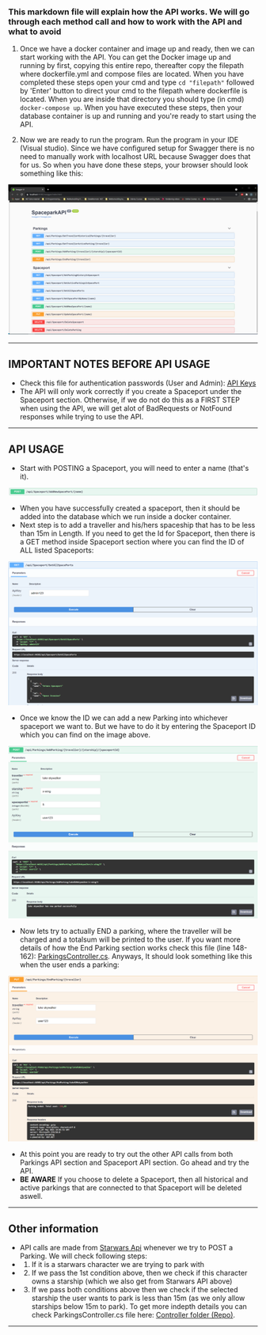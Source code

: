### This markdown file will explain how the API works. We will go through each method call and how to work with the API and what to avoid

1. Once we have a docker container and image up and ready, then we can start working with the API. You can get the Docker image up and running by first, copying this entire repo, thereafter copy the filepath where dockerfile.yml and compose files are located. When you have completed these steps open your cmd and type `cd "filepath"` followed by 'Enter' button to direct your cmd to the filepath where dockerfile is located. When you are inside that directory you should type (in cmd) `docker-compose up`. When you have executed these steps, then your database container is up and running and you're ready to start using the API.

2. Now we are ready to run the program. Run the program in your IDE (Visual studio). Since we have configured setup for Swagger there is no need to manually work with localhost URL because Swagger does that for us. So when you have done these steps, your browser should look something like this:

![image](https://github.com/PGBSNH20/spaceparkv2-mazdak-orhan/blob/Dev/Documentation/Swagger.png)

---

## IMPORTANT NOTES BEFORE API USAGE

- Check this file for authentication passwords (User and Admin): [API Keys](https://github.com/PGBSNH20/spaceparkv2-mazdak-orhan/blob/Dev/Source/SpaceparkAPI/appsettings.json)
- The API will only work correctly if you create a Spaceport under the Spaceport section. Otherwise, if we do not do this as a FIRST STEP when using the API, we will get alot of BadRequests or NotFound responses while trying to use the API.

---

## API USAGE

- Start with POSTING a Spaceport, you will need to enter a name (that's it).

![image](https://github.com/PGBSNH20/spaceparkv2-mazdak-orhan/blob/Dev/Documentation/CreateSpaceport.png)

- When you have successfully created a spaceport, then it should be added into the database which we run inside a docker container.
- Next step is to add a traveller and his/hers spaceship that has to be less than 15m in Length. If you need to get the Id for Spaceport, then there is a GET method inside Spaceport section where you can find the ID of ALL listed Spaceports:

![image](https://github.com/PGBSNH20/spaceparkv2-mazdak-orhan/blob/Dev/Documentation/GetAllSpaceports.png)

- Once we know the ID we can add a new Parking into whichever spaceport we want to. But we have to do it by entering the Spaceport ID which you can find on the image above.

![image](https://github.com/PGBSNH20/spaceparkv2-mazdak-orhan/blob/Dev/Documentation/AddParking.png)

- Now lets try to actually END a parking, where the traveller will be charged and a totalsum will be printed to the user. If you want more details of how the End Parking section works check this file (line 148-162): [ParkingsController.cs](https://github.com/PGBSNH20/spaceparkv2-mazdak-orhan/blob/Dev/Source/SpaceparkAPI/Controllers/ParkingsController.cs). Anyways, It should look something like this when the user ends a parking:

![image](https://github.com/PGBSNH20/spaceparkv2-mazdak-orhan/blob/Dev/Documentation/EndParking.png)

- At this point you are ready to try out the other API calls from both Parkings API section and Spaceport API section. Go ahead and try the API.
- **BE AWARE** If you choose to delete a Spaceport, then all historical and active parkings that are connected to that Spaceport will be deleted aswell.

---

## Other information
-  API calls are made from [Starwars Api](https://swapi.dev/) whenever we try to POST a Parking. We will check following steps: 
-  1. If it is a starwars character we are trying to park with
-  2. If we pass the 1st condition above, then we check if this character owns a starship (which we also get from Starwars API above)
-  3. If we pass both conditions above then we check if the selected starship the user wants to park is less than 15m (as we only allow starships below 15m to park).
To get more indepth details you can check ParkingsController.cs file here: [Controller folder (Repo)](https://github.com/PGBSNH20/spaceparkv2-mazdak-orhan/tree/Dev/Source/SpaceparkAPI/Controllers).

---

